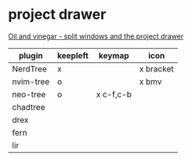 # project drawer

[Oil and vinegar - split windows and the project drawer](http://vimcasts.org/blog/2013/01/oil-and-vinegar-split-windows-and-project-drawer/)

| plugin    | keepleft | keymap    | icon      |
| --------- | -------- | --------- | --------- |
| NerdTree  | x        |           | x bracket |
| nvim-tree | o        |           | x bmv     |
| neo-tree  | o        | x c-f,c-b |
| chadtree  |
| drex      |
| fern      |
| lir       |
